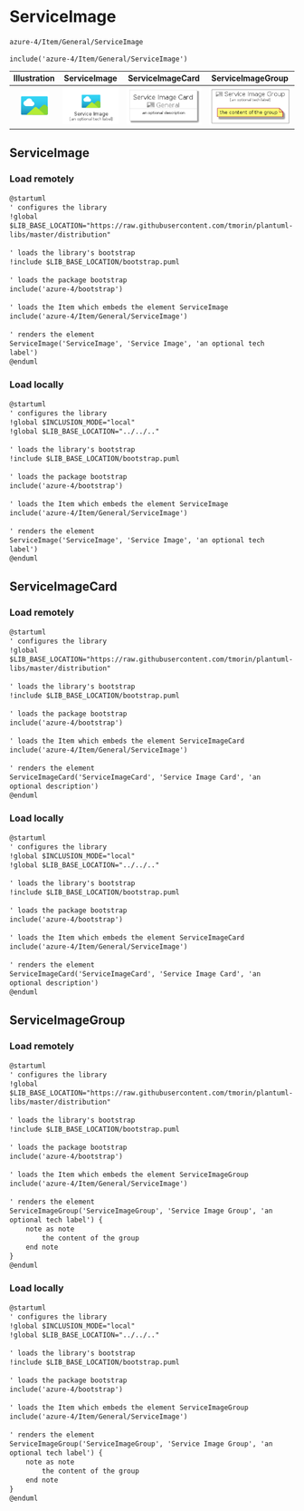 # ServiceImage


```text
azure-4/Item/General/ServiceImage
```

```text
include('azure-4/Item/General/ServiceImage')
```



| Illustration | ServiceImage | ServiceImageCard | ServiceImageGroup |
| :---: | :---: | :---: | :---: |
| ![illustration for Illustration](../../../azure-4/Item/General/ServiceImage.png) | ![illustration for ServiceImage](../../../azure-4/Item/General/ServiceImage.Local.png) | ![illustration for ServiceImageCard](../../../azure-4/Item/General/ServiceImageCard.Local.png) | ![illustration for ServiceImageGroup](../../../azure-4/Item/General/ServiceImageGroup.Local.png) |




## ServiceImage

### Load remotely
```plantuml
@startuml
' configures the library
!global $LIB_BASE_LOCATION="https://raw.githubusercontent.com/tmorin/plantuml-libs/master/distribution"

' loads the library's bootstrap
!include $LIB_BASE_LOCATION/bootstrap.puml

' loads the package bootstrap
include('azure-4/bootstrap')

' loads the Item which embeds the element ServiceImage
include('azure-4/Item/General/ServiceImage')

' renders the element
ServiceImage('ServiceImage', 'Service Image', 'an optional tech label')
@enduml
```

### Load locally
```plantuml
@startuml
' configures the library
!global $INCLUSION_MODE="local"
!global $LIB_BASE_LOCATION="../../.."

' loads the library's bootstrap
!include $LIB_BASE_LOCATION/bootstrap.puml

' loads the package bootstrap
include('azure-4/bootstrap')

' loads the Item which embeds the element ServiceImage
include('azure-4/Item/General/ServiceImage')

' renders the element
ServiceImage('ServiceImage', 'Service Image', 'an optional tech label')
@enduml
```

## ServiceImageCard

### Load remotely
```plantuml
@startuml
' configures the library
!global $LIB_BASE_LOCATION="https://raw.githubusercontent.com/tmorin/plantuml-libs/master/distribution"

' loads the library's bootstrap
!include $LIB_BASE_LOCATION/bootstrap.puml

' loads the package bootstrap
include('azure-4/bootstrap')

' loads the Item which embeds the element ServiceImageCard
include('azure-4/Item/General/ServiceImage')

' renders the element
ServiceImageCard('ServiceImageCard', 'Service Image Card', 'an optional description')
@enduml
```

### Load locally
```plantuml
@startuml
' configures the library
!global $INCLUSION_MODE="local"
!global $LIB_BASE_LOCATION="../../.."

' loads the library's bootstrap
!include $LIB_BASE_LOCATION/bootstrap.puml

' loads the package bootstrap
include('azure-4/bootstrap')

' loads the Item which embeds the element ServiceImageCard
include('azure-4/Item/General/ServiceImage')

' renders the element
ServiceImageCard('ServiceImageCard', 'Service Image Card', 'an optional description')
@enduml
```

## ServiceImageGroup

### Load remotely
```plantuml
@startuml
' configures the library
!global $LIB_BASE_LOCATION="https://raw.githubusercontent.com/tmorin/plantuml-libs/master/distribution"

' loads the library's bootstrap
!include $LIB_BASE_LOCATION/bootstrap.puml

' loads the package bootstrap
include('azure-4/bootstrap')

' loads the Item which embeds the element ServiceImageGroup
include('azure-4/Item/General/ServiceImage')

' renders the element
ServiceImageGroup('ServiceImageGroup', 'Service Image Group', 'an optional tech label') {
    note as note
        the content of the group
    end note
}
@enduml
```

### Load locally
```plantuml
@startuml
' configures the library
!global $INCLUSION_MODE="local"
!global $LIB_BASE_LOCATION="../../.."

' loads the library's bootstrap
!include $LIB_BASE_LOCATION/bootstrap.puml

' loads the package bootstrap
include('azure-4/bootstrap')

' loads the Item which embeds the element ServiceImageGroup
include('azure-4/Item/General/ServiceImage')

' renders the element
ServiceImageGroup('ServiceImageGroup', 'Service Image Group', 'an optional tech label') {
    note as note
        the content of the group
    end note
}
@enduml
```

